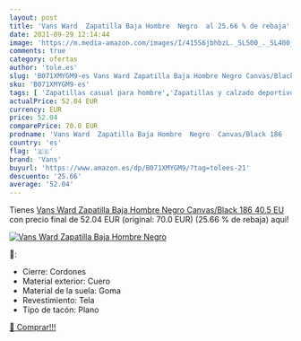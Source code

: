 ```yaml
---
layout: post
title: 'Vans Ward  Zapatilla Baja Hombre  Negro  al 25.66 % de rebaja'
date: 2021-09-29 12:14:44
image: 'https://m.media-amazon.com/images/I/415S6jbhbzL._SL500_._SL400_.jpg'
comments: true
category: ofertas
author: 'tole.es'
slug: 'B071XMYGM9-es Vans Ward Zapatilla Baja Hombre Negro Canvas/Black 186...'
sku: 'B071XMYGM9-es'
tags: [ 'Zapatillas casual para hombre','Zapatillas y calzado deportivo para hombre','Zapatos','Zapatos para hombre','Zapatos y complementos','vans','zapatilla', ]
actualPrice: 52.04 EUR
currency: EUR
price: 52.04
comparePrice: 70.0 EUR
prodname: 'Vans Ward  Zapatilla Baja Hombre  Negro  Canvas/Black 186   40.5 EU'
country: 'es'
flag: '🇪🇸'
brand: 'Vans'
buyurl: 'https://www.amazon.es/dp/B071XMYGM9/?tag=tolees-21'
descuento: '25.66'
average: '52.04'
---
```


Tienes [Vans Ward  Zapatilla Baja Hombre  Negro  Canvas/Black 186   40.5 EU](https://www.amazon.es/dp/B071XMYGM9/?tag=tolees-21) con precio final de  52.04 EUR (original: 70.0 EUR) (25.66 %  de rebaja) aqui!

[![Vans Ward  Zapatilla Baja Hombre  Negro ](https://m.media-amazon.com/images/I/415S6jbhbzL._SL500_._SL400_.jpg)](https://www.amazon.es/dp/B071XMYGM9/?tag=tolees-21)

🔎:

- Cierre: Cordones
- Material exterior: Cuero
- Material de la suela: Goma
- Revestimiento: Tela
- Tipo de tacón: Plano

[🛒 Comprar!!!](https://www.amazon.es/dp/B071XMYGM9/?tag=tolees-21)
